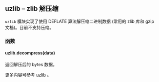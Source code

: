 ## **uzlib** – zlib 解压缩

`uzlib` 模块实现了使用 DEFLATE 算法解压缩二进制数据 (常用的 zlib 库和 gzip 文档)。目前不支持压缩。

### 函数

#### **uzlib.decompress**(data)  
返回解压后的 bytes 数据。

更多内容可参考 [uzlib](http://docs.micropython.org/en/latest/pyboard/library/uzlib.html) 。
